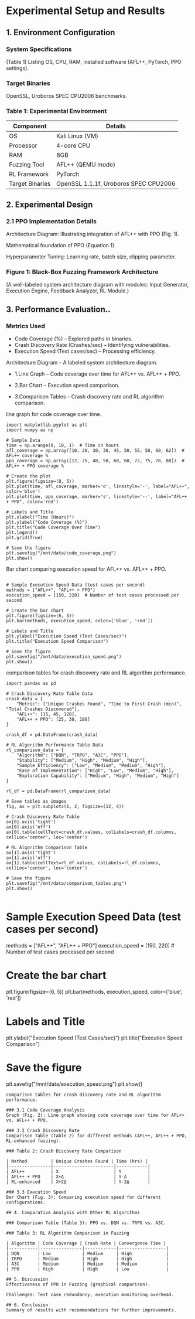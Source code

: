 # Experimental Setup and Results

## 1. Environment Configuration

### System Specifications
(Table 1) Listing OS, CPU, RAM, installed software (AFL++, PyTorch, PPO settings).

### Target Binaries
OpenSSL, Uroboros SPEC CPU2006 benchmarks.

### Table 1: Experimental Environment

| Component       | Details                |
|-----------------|------------------------|
| OS              | Kali Linux (VM)        |
| Processor       | 4-core CPU             |
| RAM             | 8GB                    |
| Fuzzing Tool    | AFL++ (QEMU mode)      |
| RL Framework    | PyTorch                |
| Target Binaries | OpenSSL 1.1.1f, Uroboros SPEC CPU2006 |

## 2. Experimental Design

### 2.1 PPO Implementation Details
Architecture Diagram: Illustrating integration of AFL++ with PPO (Fig. 1).

Mathematical foundation of PPO (Equation 1).

Hyperparameter Tuning: Learning rate, batch size, clipping parameter.

### Figure 1: Black-Box Fuzzing Framework Architecture
(A well-labeled system architecture diagram with modules: Input Generator, Execution Engine, Feedback Analyzer, RL Module.)

## 3. Performance Evaluation..

### Metrics Used
- Code Coverage (%) – Explored paths in binaries.
- Crash Discovery Rate (Crashes/sec) – Identifying vulnerabilities.
- Execution Speed (Test cases/sec) – Processing efficiency.



Architecture Diagram – A labeled system architecture diagram.

- 1.Line Graph – Code coverage over time for AFL++ vs. AFL++ + PPO.

- 2.Bar Chart – Execution speed comparison.

- 3.Comparison Tables – Crash discovery rate and RL algorithm comparison.

 line graph for code coverage over time.

```
import matplotlib.pyplot as plt
import numpy as np

# Sample Data
time = np.arange(0, 10, 1)  # Time in hours
afl_coverage = np.array([10, 20, 30, 38, 45, 50, 55, 58, 60, 62])  # AFL++ coverage %
ppo_coverage = np.array([12, 25, 40, 50, 60, 68, 72, 75, 78, 80])  # AFL++ + PPO coverage %

# Create the plot
plt.figure(figsize=(8, 5))
plt.plot(time, afl_coverage, marker='o', linestyle='-', label="AFL++", color='blue')
plt.plot(time, ppo_coverage, marker='s', linestyle='--', label="AFL++ + PPO", color='red')

# Labels and Title
plt.xlabel("Time (Hours)")
plt.ylabel("Code Coverage (%)")
plt.title("Code Coverage Over Time")
plt.legend()
plt.grid(True)

# Save the figure
plt.savefig("/mnt/data/code_coverage.png")
plt.show()

```

Bar chart comparing execution speed for AFL++ vs. AFL++ + PPO.

```

# Sample Execution Speed Data (test cases per second)
methods = ["AFL++", "AFL++ + PPO"]
execution_speed = [150, 220]  # Number of test cases processed per second

# Create the bar chart
plt.figure(figsize=(6, 5))
plt.bar(methods, execution_speed, color=['blue', 'red'])

# Labels and Title
plt.ylabel("Execution Speed (Test Cases/sec)")
plt.title("Execution Speed Comparison")

# Save the figure
plt.savefig("/mnt/data/execution_speed.png")
plt.show()

```

comparison tables for crash discovery rate and RL algorithm performance. ​

```
import pandas as pd

# Crash Discovery Rate Table Data
crash_data = {
    "Metric": ["Unique Crashes Found", "Time to First Crash (min)", "Total Crashes Discovered"],
    "AFL++": [15, 45, 120],
    "AFL++ + PPO": [25, 30, 180]
}

crash_df = pd.DataFrame(crash_data)

# RL Algorithm Performance Table Data
rl_comparison_data = {
    "Algorithm": ["DQN", "TRPO", "A3C", "PPO"],
    "Stability": ["Medium", "High", "Medium", "High"],
    "Sample Efficiency": ["Low", "Medium", "Medium", "High"],
    "Ease of Implementation": ["High", "Low", "Medium", "High"],
    "Exploration Capability": ["Medium", "High", "Medium", "High"]
}

rl_df = pd.DataFrame(rl_comparison_data)

# Save tables as images
fig, ax = plt.subplots(1, 2, figsize=(12, 4))

# Crash Discovery Rate Table
ax[0].axis('tight')
ax[0].axis('off')
ax[0].table(cellText=crash_df.values, colLabels=crash_df.columns, cellLoc='center', loc='center')

# RL Algorithm Comparison Table
ax[1].axis('tight')
ax[1].axis('off')
ax[1].table(cellText=rl_df.values, colLabels=rl_df.columns, cellLoc='center', loc='center')

# Save the figure
plt.savefig("/mnt/data/comparison_tables.png")
plt.show()


```
# Sample Execution Speed Data (test cases per second)
methods = ["AFL++", "AFL++ + PPO"]
execution_speed = [150, 220]  # Number of test cases processed per second

# Create the bar chart
plt.figure(figsize=(6, 5))
plt.bar(methods, execution_speed, color=['blue', 'red'])

# Labels and Title
plt.ylabel("Execution Speed (Test Cases/sec)")
plt.title("Execution Speed Comparison")

# Save the figure
plt.savefig("/mnt/data/execution_speed.png")
plt.show()
```
comparison tables for crash discovery rate and RL algorithm performance. ​

### 3.1 Code Coverage Analysis
Graph (Fig. 2): Line graph showing code coverage over time for AFL++ vs. AFL++ + PPO.

### 3.2 Crash Discovery Rate
Comparison Table (Table 2) for different methods (AFL++, AFL++ + PPO, RL-enhanced fuzzing).

### Table 2: Crash Discovery Rate Comparison

| Method         | Unique Crashes Found | Time (hrs) |
|----------------|-----------------------|------------|
| AFL++          | X                     | Y          |
| AFL++ + PPO    | X+Δ                   | Y-Δ        |
| RL-enhanced    | X+2Δ                  | Y-2Δ       |

### 3.3 Execution Speed
Bar Chart (Fig. 3): Comparing execution speed for different configurations.

## 4. Comparative Analysis with Other RL Algorithms

### Comparison Table (Table 3): PPO vs. DQN vs. TRPO vs. A3C.

### Table 3: RL Algorithm Comparison in Fuzzing

| Algorithm | Code Coverage | Crash Rate | Convergence Time |
|-----------|----------------|------------|------------------|
| DQN       | Low            | Medium     | High             |
| TRPO      | Medium         | High       | High             |
| A3C       | Medium         | Medium     | Medium           |
| PPO       | High           | High       | Low              |

## 5. Discussion
Effectiveness of PPO in Fuzzing (graphical comparison).

Challenges: Test case redundancy, execution monitoring overhead.

## 6. Conclusion
Summary of results with recommendations for further improvements.
